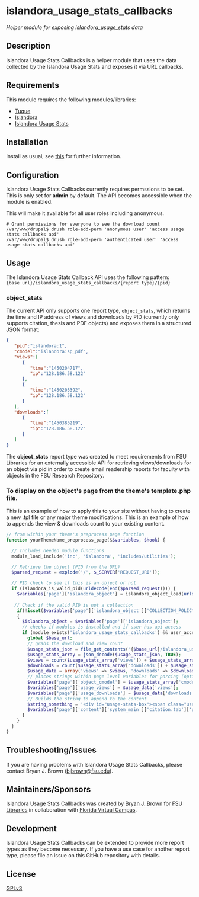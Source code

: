 # islandora_usage_stats_callbacks
*Helper module for exposing islandora_usage_stats data*

## Description
Islandora Usage Stats Callbacks is a helper module that uses the data collected by the Islandora Usage Stats and exposes it via URL callbacks.

## Requirements
This module requires the following modules/libraries:
* [Tuque](https://github.com/islandora/tuque)
* [Islandora](https://github.com/islandora/islandora)
* [Islandora Usage Stats](https://github.com/Islandora/islandora_usage_stats)

## Installation
Install as usual, see [this](https://drupal.org/documentation/install/modules-themes/modules-7) for further information.

## Configuration
Islandora Usage Stats Callbacks currently requires permssions to be set. This is only set for __admin__ by default. The API becomes accessible when the module is enabled.

This will make it available for all user roles including anonymous.
```terminal
# Grant permissions for everyone to see the download count
/var/www/drupal$ drush role-add-perm 'anonymous user' 'access usage stats callbacks api'
/var/www/drupal$ drush role-add-perm 'authenticated user' 'access usage stats callbacks api'
```

## Usage
The Islandora Usage Stats Callback API uses the following pattern:  
`{base url}/islandora_usage_stats_callbacks/{report type}/{pid}`

### object_stats
The current API only supports one report type, `object_stats`, which returns the time and IP address of views and downloads by PID (currently only supports citation, thesis and PDF objects) and exposes them in a structured JSON format:
```json
{  
   "pid":"islandora:1",
   "cmodel":"islandora:sp_pdf",
   "views":[  
      {  
         "time":"1450204717",
         "ip":"128.186.58.122"
      },
      {  
         "time":"1450205392",
         "ip":"128.186.58.122"
      }
   ],
   "downloads":[  
      {  
         "time":"1450385219",
         "ip":"128.186.58.122"
      }
   ]
}
```
The **object_stats** report type was created to meet requirements from  FSU Libraries for an externally accessible API for retrieving views/downloads for an object via pid in order to create email readership reports for faculty with objects in the FSU Research Repository.

### To display on the object's page from the theme's template.php file.
This is an example of how to apply this to your site without having to create a new .tpl file or any major theme modifications. This is an example of how to appends the view & downloads count to your existing content.
```php
// from within your theme's preprocess page function
function yourThemeName_preprocess_page(&$variables, $hook) {

  // Includes needed module functions
  module_load_include('inc', 'islandora', 'includes/utilities');

  // Retrieve the object (PID from the URL)
  $parsed_request = explode('/', $_SERVER['REQUEST_URI']);

  // PID check to see if this is an object or not
  if (islandora_is_valid_pid(urldecode(end($parsed_request)))) {
    $variables['page']['islandora_object'] = islandora_object_load(urldecode(end($parsed_request)));
    
   // Check if the valid PID is not a collection
    if(!isset($variables['page']['islandora_object']['COLLECTION_POLICY']))
    {
      $islandora_object = $variables['page']['islandora_object'];
      // checks if modules is installed and if user has api access
      if (module_exists('islandora_usage_stats_callbacks') && user_access('access usage stats callbacks api')) {
        global $base_url;
        // grabs the download and view count
        $usage_stats_json = file_get_contents("{$base_url}/islandora_usage_stats_callbacks/object_stats/{$islandora_object->id}");
        $usage_stats_array = json_decode($usage_stats_json, TRUE);
        $views = count($usage_stats_array['views']) + $usage_stats_array['legacy-views'];
        $downloads = count($usage_stats_array['downloads']) + $usage_stats_array['legacy-downloads'];
        $usage_data = array('views' => $views, 'downloads' => $downloads);
        // places strings within page level variables for parcing (optional)
        $variables['page']['object_cmodel'] = $usage_stats_array['cmodel'];
        $variables['page']['usage_views'] = $usage_data['views'];
        $variables['page']['usage_downloads'] = $usage_data['downloads'];
        // Builds the string to append to the content 
        $string_something = '<div id="usage-stats-box"><span class="usage-stats-views">' . $usage_data['views'] . ' views</span><br><span class="usage-stats-downloads">' . $usage_data['downloads'] . ' downloads</span></div>';
        $variables['page']['content']['system_main']['citation.tab']['pdf_download']['#suffix'] = $string_something;
      }
    }
  }
}
```

## Troubleshooting/Issues
If you are having problems with Islandora Usage Stats Callbacks, please contact Bryan J. Brown (bjbrown@fsu.edu).

## Maintainers/Sponsors
Islandora Usage Stats Callbacks was created by [Bryan J. Brown](https://github.com/bryjbrown) for [FSU Libraries](https://www.lib.fsu.edu) in collaboration with [Florida Virtual Campus](https://github.com/flvc).

## Development
Islandora Usage Stats Callbacks can be extended to provide more report types as they become necessary.
If you have a use case for another report type, please file an issue on this GitHub repository with details.

## License
[GPLv3](http://www.gnu.org/licenses/gpl-3.0.txt)
